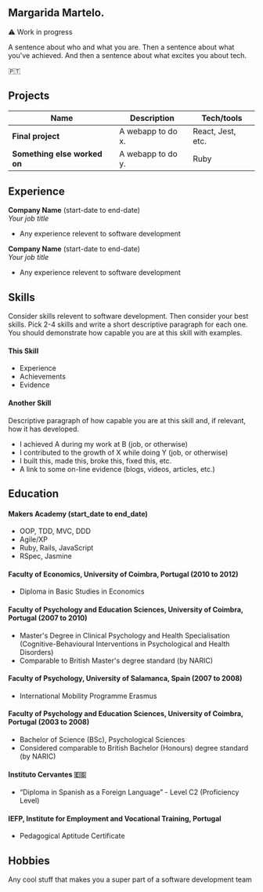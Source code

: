 ## Margarida Martelo.                  
:warning: Work in progress

A sentence about who and what you are. Then a sentence about what you've achieved. And then a sentence about what excites you about tech.

:portugal:


## Projects

| Name                         | Description       | Tech/tools        |
| ---------------------------- | ----------------- | ----------------- |
| **Final project**            | A webapp to do x. | React, Jest, etc. |
| **Something else worked on** | A webapp to do y. | Ruby              |

## Experience

**Company Name** (start-date to end-date)  
_Your job title_

- Any experience relevent to software development

**Company Name** (start-date to end-date)  
_Your job title_

- Any experience relevent to software development

## Skills

Consider skills relevent to software development. Then consider your best skills. Pick 2-4 skills and write a short descriptive paragraph for each one. You should demonstrate how capable you are at this skill with examples.

#### This Skill

- Experience
- Achievements
- Evidence

#### Another Skill

Descriptive paragraph of how capable you are at this skill and, if relevant, how it has developed.

- I achieved A during my work at B (job, or otherwise)
- I contributed to the growth of X while doing Y (job, or otherwise)
- I built this, made this, broke this, fixed this, etc.
- A link to some on-line evidence (blogs, videos, articles, etc.)

## Education

#### Makers Academy (start_date to end_date)

- OOP, TDD, MVC, DDD
- Agile/XP
- Ruby, Rails, JavaScript
- RSpec, Jasmine

#### Faculty of Economics, University of Coimbra, Portugal (2010 to 2012)

- Diploma in Basic Studies in Economics


#### Faculty of Psychology and Education Sciences, University of Coimbra, Portugal (2007 to 2010)

- Master's Degree in Clinical Psychology and Health Specialisation
  (Cognitive-Behavioural Interventions in Psychological and Health Disorders)
- Comparable to British Master's degree standard (by NARIC)


#### Faculty of Psychology, University of Salamanca, Spain (2007 to 2008)

- International Mobility Programme Erasmus


#### Faculty of Psychology and Education Sciences, University of Coimbra, Portugal (2003 to 2008)

- Bachelor of Science (BSc), Psychological Sciences
- Considered comparable to British Bachelor (Honours) degree standard (by NARIC)

#### Instituto Cervantes :es:

- “Diploma in Spanish as a Foreign Language” - Level C2 (Proficiency Level)

#### IEFP, Institute for Employment and Vocational Training, Portugal

- Pedagogical Aptitude Certificate


## Hobbies

Any cool stuff that makes you a super part of a software development team
